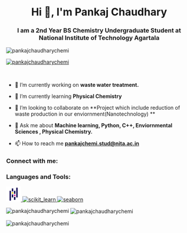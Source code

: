 <h1 align="center">Hi 👋, I'm Pankaj Chaudhary</h1>
<h3 align="center">I am a 2nd Year BS Chemistry Undergraduate Student at National Institute of Technology Agartala</h3>

<p align="left"> <img src="https://komarev.com/ghpvc/?username=pankajchaudharychemi&label=Profile%20views&color=0e75b6&style=flat" alt="pankajchaudharychemi" /> </p>

<p align="left"> <a href="https://github.com/ryo-ma/github-profile-trophy"><img src="https://github-profile-trophy.vercel.app/?username=pankajchaudharychemi" alt="pankajchaudharychemi" /></a> </p>

<p align="left"> <a href="https://twitter.com/" target="blank"><img src="https://img.shields.io/twitter/follow/?logo=twitter&style=for-the-badge" alt="" /></a> </p>

- 🔭 I’m currently working on **waste water treatment.**

- 🌱 I’m currently learning **Physical Chemistry**

- 👯 I’m looking to collaborate on **Project which include reduction of waste production in our enviornment(Nanotechnology) **

- 💬 Ask me about **Machine learning, Python, C++, Enviornmental Sciences , Physical Chemistry.**

- 📫 How to reach me **pankajchemi.stud@nita.ac.in**

<h3 align="left">Connect with me:</h3>
<p align="left">
</p>

<h3 align="left">Languages and Tools:</h3>
<p align="left"> <a href="https://pandas.pydata.org/" target="_blank" rel="noreferrer"> <img src="https://raw.githubusercontent.com/devicons/devicon/2ae2a900d2f041da66e950e4d48052658d850630/icons/pandas/pandas-original.svg" alt="pandas" width="40" height="40"/> </a> <a href="https://scikit-learn.org/" target="_blank" rel="noreferrer"> <img src="https://upload.wikimedia.org/wikipedia/commons/0/05/Scikit_learn_logo_small.svg" alt="scikit_learn" width="40" height="40"/> </a> <a href="https://seaborn.pydata.org/" target="_blank" rel="noreferrer"> <img src="https://seaborn.pydata.org/_images/logo-mark-lightbg.svg" alt="seaborn" width="40" height="40"/> </a> </p>

<p><img align="left" src="https://github-readme-stats.vercel.app/api/top-langs?username=pankajchaudharychemi&show_icons=true&locale=en&layout=compact" alt="pankajchaudharychemi" /></p>

<p>&nbsp;<img align="center" src="https://github-readme-stats.vercel.app/api?username=panka[IIT_Madras_Resume_Template__2_page___1___Copy_ (2).pdf](https://github.com/Pankajchaudharychemi/Pankajchaudharychemi/files/10664976/IIT_Madras_Resume_Template__2_page___1___Copy_.2.pdf)
jchaudharychemi&show_icons=true&locale=en" alt="pankajchaudharychemi" /></p>

<p><img align="center" src="https://github-readme-streak-stats.herokuapp.com/?user=pankajchaudharychemi&" alt="pankajchaudharychemi" /></p>



